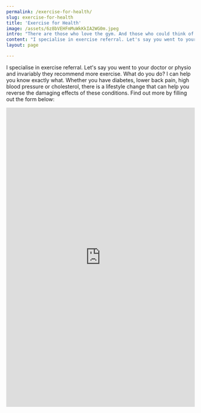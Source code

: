 ```yaml
---
permalink: /exercise-for-health/
slug: exercise-for-health
title: 'Exercise for Health'
image: /assets/6z8bVEHFmMuWkKkIA2WG0m.jpeg
intro: "There are those who love the gym. And those who could think of better ways you can kill them. Fads and trends can be confusing. High intensity this. Tabata that. Yoga for the mind. Pilates for the back. And there are no shortage of gurus on hand to guide you through how YOU can also achieve your dream body just like they did! I don't have a dream body to sell you. Just simple common sense approach to finding a bespoke approach that would work best for YOU, your lifestyle, what it is you want to achieve and based on things you like so that you are more likely to stick at it. \n"
content: "I specialise in exercise referral. Let's say you went to your doctor or physio and invariably they recommend more exercise. What do you do? I can help you know exactly what. Whether you have diabetes, lower back pain, high blood pressure or cholesterol, there is a lifestyle change that can help you reverse the damaging effects of these conditions. Find out more by filling out the form below:\n\n<iframe src=\"https://docs.google.com/forms/u/0/d/e/1FAIpQLSdRcsDUenhi_dTSpWY1_IOhGsX5Q5RmOfUgW7brWrpmhtlfpA/viewform?embedded=true\" width=\"100%\" height=\"800\" frameborder=\"0\" marginheight=\"0\" marginwidth=\"0\">Loading...</iframe>"
layout: page

---
```


I specialise in exercise referral. Let's say you went to your doctor or physio and invariably they recommend more exercise. What do you do? I can help you know exactly what. Whether you have diabetes, lower back pain, high blood pressure or cholesterol, there is a lifestyle change that can help you reverse the damaging effects of these conditions. Find out more by filling out the form below:

<iframe src="https://docs.google.com/forms/u/0/d/e/1FAIpQLSdRcsDUenhi_dTSpWY1_IOhGsX5Q5RmOfUgW7brWrpmhtlfpA/viewform?embedded=true" width="100%" height="800" frameborder="0" marginheight="0" marginwidth="0">Loading...</iframe>